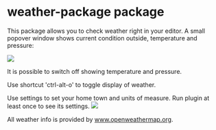 # weather-package package

This package allows you to check weather right in your editor.
A small popover window shows current condition outside, temperature and pressure:

![](https://lh6.googleusercontent.com/-KusI4Ea8oLM/U3SgQmcPYII/AAAAAAAA_u0/-ChIwc32Dus/s417/Screen%2520Shot%25202014-05-15%2520at%25202.07.34%2520PM%25201.png)

It is possible to switch off showing temperature and pressure.

Use shortcut 'ctrl-alt-o' to toggle display of weather.

Use settings to set your home town and units of measure.
Run plugin at least once to see its settings.
![](https://lh3.googleusercontent.com/-A72pR7cI6tE/U3pd5oGqcLI/AAAAAAAA_zk/ac-KIG22Bqk/s411/Screen%2520Shot%25202014-05-19%2520at%252010.38.33%2520PM.png)

All weather info is provided by www.openweathermap.org. 
